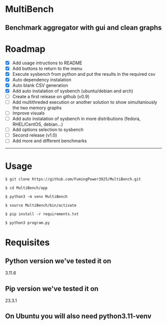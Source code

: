 # MultiBench
Benchmark aggregator with gui and clean graphs
---
# Roadmap

- [X] Add usage intructions to README
- [X] Add buttons to return to the menu
- [X] Execute sysbench from python and put the results in the required csv
- [X] Auto dependency instalation
- [X] Auto blank CSV generation
- [X] Add auto instalation of sysbench (ubuntu/debian and arch)
- [ ] Create a first release on github (v0.9)
- [ ] Add multithreded execution or another solution to show simultaniously the two memory graphs
- [ ] Improve visuals
- [ ] Add auto instalation of sysbench in more distributions (fedora, RHEL/CentOS, debian...)
- [ ] Add options selection to sysbench
- [ ] Second release (v1.0)
- [ ] Add more and different benchmarks
---
# Usage
`$ git clone https://github.com/FumingPower3925/MultiBench.git`

`$ cd MultiBench/app`

`$ python3 -m venv MultiBench`

`$ source MultiBench/bin/activate`

`$ pip install -r requirements.txt`

`$ python3 program.py`

# Requisites

## Python version we've tested it on
3.11.6

## Pip version we've tested it on
23.3.1

## On Ubuntu you will also need python3.11-venv
